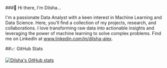 ###👋 Hi there, I'm Dilsha...

I'm a passionate Data Analyst with a keen interest in Machine Learning and Data Science. Here, you'll find a collection of my projects, research, and collaborations. I love transforming raw data into actionable insights and leveraging the power of machine learning to solve complex problems. Find me on LinkedIn at www.linkedin.com/in/dilsha-alex.


##📈 GitHub Stats

[![Dilsha's GitHub stats](https://github-readme-stats.vercel.app/api?username=Dilsha-Alex)](https://github.com/Dilsha-Alex/github-readme-stats)
